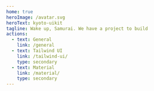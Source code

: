 ```yaml
---
home: true
heroImage: /avatar.svg
heroText: kyoto-uikit
tagline: Wake up, Samurai. We have a project to build
actions:
  - text: General
    link: /general
  - text: Tailwind UI
    link: /tailwind-ui/
    type: secondary
  - text: Material
    link: /material/
    type: secondary
---
```

